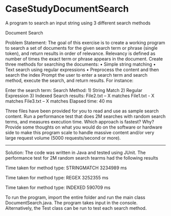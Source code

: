 # CaseStudyDocumentSearch
A program to search an input string using 3 different search methods

Document Search

Problem Statement:
The goal of this exercise is to create a working program to search a set of documents for the given search term or phrase (single token),
and return results in order of relevance. 
Relevancy is defined as number of times the exact term or phrase appears in the document. 
Create three methods for searching the documents: 
•	Simple string matching
•	Text search using regular expressions
•	Preprocess the content and then search the index
Prompt the user to enter a search term and search method, execute the search, and return results. For instance:

Enter the search term: <user enters search term>
Search Method: 1) String Match 2) Regular Expression 3) Indexed
Search results: 
File2.txt – X matches
File1.txt - X matches
File3.txt – X matches
Elapsed time: 40 ms

Three files have been provided for you to read and use as sample search content.
Run a performance test that does 2M searches with random search terms, and measures execution time. Which approach is fastest? Why?
Provide some thoughts on what you would do on the software or hardware side to make this program scale to handle massive content and/or 
very large request volume (5000 requests/second or more). 

----------------------------------------------------------------------------------------------------------------------------------------
Solution:
The code was written in Java and tested using JUnit. The performance test for 2M random search tearms had the following results

Time taken for method type: STRINGMATCH 3234989 ms

Time taken for method type: REGEX 3252355 ms

Time taken for method type: INDEXED 590709 ms

To run the program, import the entire folder and run the main class DocumentSearch.java. The program takes input in the console.
Alternatively, the Test class can be run to test each search method.


